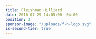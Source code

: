 ```yaml
---
title: Fleishman Hilliard
date: 2016-07-29 14:05:00 -04:00
position: 3
sponsor-image: "/uploads/f-h-logo.svg"
is-second-tier: true
---
```


